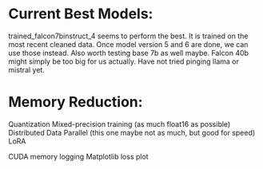 # Current Best Models:
trained_falcon7binstruct_4 seems to perform the best. It is trained on the most recent cleaned data.
Once model version 5 and 6 are done, we can use those instead.
Also worth testing base 7b as well maybe.
Falcon 40b might simply be too big for us actually.
Have not tried pinging llama or mistral yet.

# Memory Reduction:
Quantization
Mixed-precision training (as much float16 as possible)
Distributed Data Parallel (this one maybe not as much, but good for speed)
LoRA

CUDA memory logging
Matplotlib loss plot
